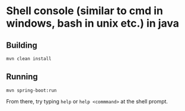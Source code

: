 # Shell console (similar to cmd in windows, bash in unix etc.) in java

## Building
```
mvn clean install
```
## Running
```
mvn spring-boot:run
```
From there, try typing `help` or `help <commmand>` at the shell prompt.
